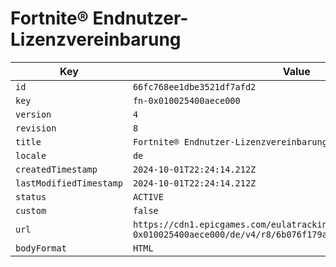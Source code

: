 # Fortnite® Endnutzer-Lizenzvereinbarung

| Key | Value |
| --- | ----- |
| `id` | `66fc768ee1dbe3521df7afd2` |
| `key` | `fn-0x010025400aece000` |
| `version` | `4` |
| `revision` | `8` |
| `title` | `Fortnite® Endnutzer-Lizenzvereinbarung` |
| `locale` | `de` |
| `createdTimestamp` | `2024-10-01T22:24:14.212Z` |
| `lastModifiedTimestamp` | `2024-10-01T22:24:14.212Z` |
| `status` | `ACTIVE` |
| `custom` | `false` |
| `url` | `https://cdn1.epicgames.com/eulatracking-download/fn-0x010025400aece000/de/v4/r8/6b076f179af5926cd1ead70ccdb7bdda.pdf` |
| `bodyFormat` | `HTML` |
